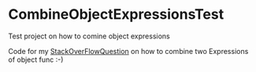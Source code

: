 # CombineObjectExpressionsTest
Test project on how to comine object expressions

Code for my [StackOverFlowQuestion](https://stackoverflow.com/questions/55440167/how-to-merge-object-expressions?noredirect=1#comment97597118_55440167) on how to combine two Expressions of object func :-)
